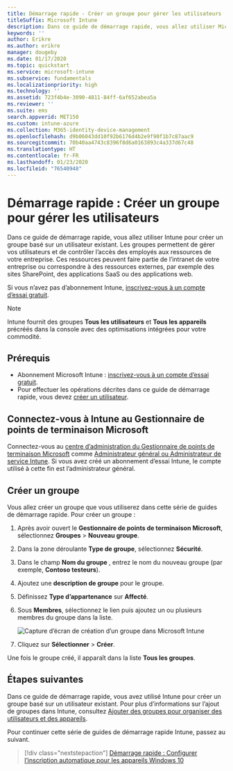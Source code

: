 ```yaml
---
title: Démarrage rapide - Créer un groupe pour gérer les utilisateurs
titleSuffix: Microsoft Intune
description: Dans ce guide de démarrage rapide, vous allez utiliser Microsoft Intune pour créer un groupe basé sur des utilisateurs existants.
keywords: ''
author: Erikre
ms.author: erikre
manager: dougeby
ms.date: 01/17/2020
ms.topic: quickstart
ms.service: microsoft-intune
ms.subservice: fundamentals
ms.localizationpriority: high
ms.technology: ''
ms.assetid: 723f4b4e-3090-4811-84ff-6af652abea5a
ms.reviewer: ''
ms.suite: ems
search.appverid: MET150
ms.custom: intune-azure
ms.collection: M365-identity-device-management
ms.openlocfilehash: d9b06043dd10f92b6176d4b2e9f90f1b7c87aac9
ms.sourcegitcommit: 70b40aa4743c8396f8d6a0163893c4a337d67c48
ms.translationtype: HT
ms.contentlocale: fr-FR
ms.lasthandoff: 01/23/2020
ms.locfileid: "76540948"
---
```

# <a name="quickstart-create-a-group-to-manage-users"></a>Démarrage rapide : Créer un groupe pour gérer les utilisateurs

Dans ce guide de démarrage rapide, vous allez utiliser Intune pour créer un groupe basé sur un utilisateur existant. Les groupes permettent de gérer vos utilisateurs et de contrôler l’accès des employés aux ressources de votre entreprise. Ces ressources peuvent faire partie de l’intranet de votre entreprise ou correspondre à des ressources externes, par exemple des sites SharePoint, des applications SaaS ou des applications web.

Si vous n’avez pas d’abonnement Intune, [inscrivez-vous à un compte d’essai gratuit](free-trial-sign-up.md).

>[!NOTE]
>Intune fournit des groupes **Tous les utilisateurs** et **Tous les appareils** précréés dans la console avec des optimisations intégrées pour votre commodité.

## <a name="prerequisites"></a>Prérequis

- Abonnement Microsoft Intune : [inscrivez-vous à un compte d’essai gratuit](../fundamentals/free-trial-sign-up.md).
- Pour effectuer les opérations décrites dans ce guide de démarrage rapide, vous devez [créer un utilisateur](quickstart-create-user.md).

## <a name="sign-in-to-intune-in-the-microsoft-endpoint-manager"></a>Connectez-vous à Intune au Gestionnaire de points de terminaison Microsoft

Connectez-vous au [centre d’administration du Gestionnaire de points de terminaison Microsoft](https://go.microsoft.com/fwlink/?linkid=2109431) comme [Administrateur général ou Administrateur de service Intune](users-add.md#types-of-administrators). Si vous avez créé un abonnement d’essai Intune, le compte utilisé à cette fin est l’administrateur général.

## <a name="create-a-group"></a>Créer un groupe

Vous allez créer un groupe que vous utiliserez dans cette série de guides de démarrage rapide. Pour créer un groupe :

1. Après avoir ouvert le **Gestionnaire de points de terminaison Microsoft**, sélectionnez **Groupes** > **Nouveau groupe**.
2. Dans la zone déroulante **Type de groupe**, sélectionnez **Sécurité**.
3. Dans le champ **Nom du groupe** , entrez le nom du nouveau groupe (par exemple, **Contoso testeurs**).
4. Ajoutez une **description de groupe** pour le groupe.
5. Définissez **Type d’appartenance** sur **Affecté**. 
6. Sous **Membres**, sélectionnez le lien puis ajoutez un ou plusieurs membres du groupe dans la liste.

    ![Capture d’écran de création d’un groupe dans Microsoft Intune](./media/quickstart-create-group/quickstart-use-groups-01.png)

7. Cliquez sur **Sélectionner** > **Créer**.

Une fois le groupe créé, il apparaît dans la liste **Tous les groupes**. 

## <a name="next-steps"></a>Étapes suivantes

Dans ce guide de démarrage rapide, vous avez utilisé Intune pour créer un groupe basé sur un utilisateur existant. Pour plus d’informations sur l’ajout de groupes dans Intune, consultez [Ajouter des groupes pour organiser des utilisateurs et des appareils](../groups-add.md).

Pour continuer cette série de guides de démarrage rapide Intune, passez au suivant.

> [!div class="nextstepaction"]
> [Démarrage rapide : Configurer l’inscription automatique pour les appareils Windows 10](../enrollment/quickstart-setup-auto-enrollment.md)

